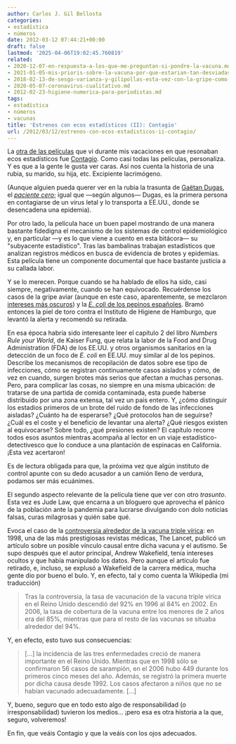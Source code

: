```yaml
---
author: Carlos J. Gil Bellosta
categories:
- estadística
- números
date: 2012-03-12 07:44:21+00:00
draft: false
lastmod: '2025-04-06T19:02:45.760819'
related:
- 2020-12-07-en-respuesta-a-los-que-me-preguntan-si-pondre-la-vacuna.md
- 2021-01-05-mis-prioris-sobre-la-vacuna-por-que-estarian-tan-desviadas.md
- 2018-02-13-de-sesgo-varianza-y-gilipollas-esta-vez-con-la-gripe-como-excusa.md
- 2020-05-07-coronavirus-cualitativo.md
- 2012-02-23-higiene-numerica-para-periodistas.md
tags:
- estadística
- números
- vacunas
title: 'Estrenos con ecos estadísticos (II): Contagio'
url: /2012/03/12/estrenos-con-ecos-estadisticos-ii-contagio/
---
```


La [otra de las películas](https://datanalytics.com/2012/02/17/estrenos-con-ecos-estadisticos-i-moneyball/) que vi durante mis vacaciones en que resonaban ecos estadísticos fue [Contagio](http://es.wikipedia.org/wiki/Contagio). Como casi todas las películas, personaliza. Y es que a la gente le gusta ver caras. Así nos cuenta la historia de una rubia, su marido, su hija, etc. Excipiente lacrimógeno.

(Aunque alguien pueda querer ver en la rubia la trasunta de [Gaëtan Dugas](http://en.wikipedia.org/wiki/Ga%C3%ABtan_Dugas), el [_paciente cero_](http://en.wikipedia.org/wiki/Index_case); igual que —según algunos— Dugas, es la primera persona en contagiarse de un virus letal y lo transporta a EE.UU., donde se desencadena una epidemia).

Por otro lado, la película hace un buen papel mostrando de una manera bastante fidedigna el mecanismo de los sistemas de control epidemiológico y, en particular —y es lo que viene a cuento en esta bitácora— su "subyacente estadístico". Tras las bambalinas trabajan estadísticos que analizan registros médicos en busca de evidencia de brotes y epidemias. Esta película tiene un componente documental que hace bastante justicia a su callada labor.

Y se lo merecen. Porque cuando se ha hablado de ellos ha sido, casi siempre, negativamente, cuando se han equivocado. Recuérdense los casos de la gripe aviar (aunque en este caso, aparentemente, se mezclaron [intereses más oscuros](http://www.washingtonpost.com/wp-dyn/content/article/2010/06/04/AR2010060403034.html)) y la [_E. coli_ de los pepinos españoles](http://sociedad.elpais.com/sociedad/2011/05/26/actualidad/1306360815_850215.html). Bramó entonces la piel de toro contra el Instituto de Higiene de Hamburgo, que levantó la alerta y recomendó su retirada.

En esa época habría sido interesante leer el capítulo 2 del libro _Numbers Rule your World_, de Kaiser Fung, que relata la labor de la Food and Drug Administration (FDA) de los EE.UU. y otros organismos sanitarios en la detección de un foco de _E. coli_ en EE.UU. muy similar al de los pepinos. Describe los mecanismos de recopilación de datos sobre ese tipo de infecciones, cómo se registran continuamente casos aislados y cómo, de vez en cuando, surgen brotes más serios que afectan a muchas personas. Pero, para complicar las cosas, no siempre en una misma ubicación: de tratarse de una partida de comida contaminada, esta puede haberse distribuido por una zona extensa, tal vez un país entero. Y, ¿cómo distinguir los estadios primeros de un brote del ruido de fondo de las infecciones aisladas? ¿Cuánto ha de esperarse? ¿Qué protocolos han de seguirse? ¿Cuál es el coste y el beneficio de levantar una alerta? ¿Qué riesgos existen al equivocarse? Sobre todo, ¿qué presiones existen? El capítulo recorre todos esos asuntos mientras acompaña al lector en un viaje estadístico-detectivesco que lo conduce a una plantación de espinacas en California. ¡Esta vez acertaron!

Es de lectura obligada para que, la próxima vez que algún instituto de control apunte con su dedo acusador a un camión lleno de verdura, podamos ser más ecuánimes.

El segundo aspecto relevante de la película tiene que ver con otro _trasunto_. Esta vez es Jude Law, que encarna a un bloguero que aprovecha el pánico de la población ante la pandemia para lucrarse divulgando con dolo noticias falsas, curas milagrosas y quién sabe qué.

Evoca el caso de la [controversia alrededor de la vacuna triple vírica](http://en.wikipedia.org/wiki/MMR_vaccine_controversy): en 1998, una de las más prestigiosas revistas médicas, The Lancet, publicó un artículo sobre un posible vínculo causal entre dicha vacuna y el autismo. Se supo después que el autor principal, Andrew Wakefield, tenía intereses ocultos y que había manipulado los datos. Pero aunque el artículo fue retirado, e, incluso, se explusó a Wakefield de la carrera médica, mucha gente dio por bueno el bulo. Y, en efecto, tal y como cuenta la Wikipedia (mi traducción)

>Tras la controversia, la tasa de vacunación de la vacuna triple vírica en el Reino Unido descendió del 92% en 1996 al 84% en 2002. En 2006, la tasa de cobertura de la vacuna entre los menores de 2 años era del 85%, mientras que para el resto de las vacunas se situaba alrededor del 94%.

Y, en efecto, esto tuvo sus consecuencias:

>[...] la incidencia de las tres enfermedades creció de manera importante en el Reino Unido. Mientras que en 1998 sólo se confirmaron 56 casos de sarampión, en el 2006 hubo 449 durante los primeros cinco meses del año. Además, se registró la primera muerte por dicha causa desde 1992. Los casos afectaron a niños que no se habían vacunado adecuadamente. [...]

Y, bueno, seguro que en todo esto algo de responsabilidad (o irresponsabilidad) tuvieron los medios... ¡pero esa es otra historia a la que, seguro, volveremos!

En fin, que veáis Contagio y que la veáis con los ojos adecuados.